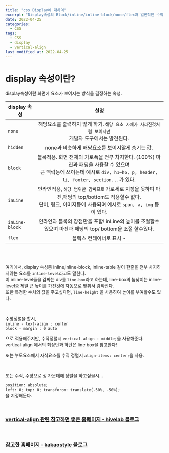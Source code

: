 ```yaml
---
title: "css Display에 대하여"
excerpt: "Display속성의 Block/inline/inline-block/none/flex과 일반적인 수직/수평 정렬(vertical-align)"
date: 2022-04-25
categories:
  - CSS
tags:
  - CSS
  - display
  - vertical-align
last_modified_at: 2022-04-25
---
```


# display 속성이란?

display속성이란 화면에 요소가 보여지는 방식을 결정하는 속성.

| display 속성   |                                                                                     설명                                                                                     |
| -------------- | :--------------------------------------------------------------------------------------------------------------------------------------------------------------------------: |
| `none`         |                                   해당요소를 출력하지 않게 하기. `해당 요소 자체가 사라진것처럼 보이지만` <br>개발자 도구에서는 발견된다.                                    |
| `hidden`       |                                                               none과 비슷하게 해당요소를 보이지않게 숨기는 값.                                                               |
| `block`        | 블록적용. 화면 전체의 가로폭을 전부 차지한다. (100%) 마진과 패딩을 사용할 수 있으며 <br> 큰 맥락등에 쓰이는데 예시로 `div, h1~h6, p, header, li, footer, section...`가 있다. |
| `inLine`       |   인라인적용, `해당 범위만 감싸므로` 가로세로 지정을 못하며 마진,패딩의 top/bottom도 적용할수 없다. <br> 단어, 링크, 이미지등에 사용되며 예시로 `span, a, img` 등이 있다.    |
| `inLine-block` |                                   인라인과 블록의 장점만을 포함! inLine의 높이를 조절할수있으며 마진과 패딩의 top/ bottom을 조절 할수있다.                                   |
| `flex`         |                                                                           플렉스 컨테이너로 표시 -                                                                           |

<br>

<Br>

여기에서, display 속성중 inline,inline-block, inline-table 같이 한줄을 전부 차지하지않는 요소를 `inline-level`라고도 말한다.  
이 inline-level들을 감싸는 div를 `line-box`라고 하는데, line-box의 높낮이는 inline-level중 제일 큰 높이를 가진것에 자동으로 맞춰서 감싸진다.  
또한 특정한 수치의 값을 주고싶다면, `line-height` 을 사용하여 높이를 부여할수도 있다.
<Br>

<Br>

수평정렬을 할시,  
`inline - text-align : center`  
`block - margin : 0 auto`

으로 적용해주지만, 수직정렬시 `vertical-align : middle;`을 사용해준다.  
vertical-align 에서의 최상단과 하단은 line box을 참고한다!

또는 부모요소에서 자식요소를 수직 정렬시 `align-items: center;`을 사용.

<br>

또는 수직, 수평으로 정 가운데에 정렬을 하고싶을시...

`position: absolute;`  
`left: 0; top: 0; transforom: translate(-50%, -50%);`  
을 지정해둔다.

<br>

### [ vertical-align 관련 참고하면 좋은 홈페이지 - hivelab 블로그](http://blog.hivelab.co.kr/%EA%B3%B5%EC%9C%A0-vertical-align-%ED%8C%8C%ED%97%A4%EC%B9%98%EA%B8%B0-1%EB%B6%80/)

<br>

### [참고한 홈페이지 - kakaostyle 블로그](https://devblog.croquis.com/ko/2019-04-29-1-vertical-align-line-box/)
